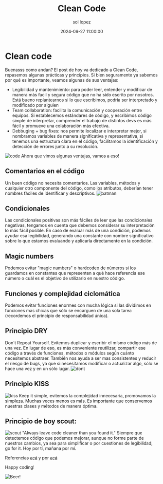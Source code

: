 ﻿---
date: 2024-06-27 11:00:00
layout: post
title: Clean Code
description: Ventajas y prácticas de clean code
language: es
image: "../assets/img/cleancode.webp"
category: CODE
tags:
  - coding
  - clean code
  - humor
author: sol lopez
---
# Clean code

Buenasss como andan? El post de hoy va dedicado a Clean Code, repasemos algunas prácticas y principios. Si bien seguramente ya sabemos por qué es importante, veamos algunas de sus ventajas:

 - Legibilidad y mantenimiento: para poder leer, entender y modificar de manera más facil y segura código que no ha sido escrito por nosotros. Está bueno replantearnos si lo que escribimos, podría ser interpretado y modificado por alguien 
 - Team collaboration: facilita la comunicación y cooperación entre equipos. Si establecemos estándares de código, y escribimos código simple de interpretar, comprender el trabajo de distintos devs es más fácil y promueve una colaboración más efectiva.
 - Debbuging + bug fixes: nos permite localizar e interpretar mejor, si nombramos variables de manera significativa y representativa, si tenemos una estructura clara en el código, facilitamos la identificación y detección de errores junto a su resolución.

![code](https://solopez.github.io/assets/img/memes/buttons.png)
Ahora que vimos algunas ventajas, vamos a eso!
 

## Comentarios en el código
Un buen código no necesita comentarios. Las variables, métodos y cualquier otro componente del código, como los atributos, deberían tener nombres fáciles de identificar y descriptivos.
![batman](https://solopez.github.io/assets/img/memes/batman.jpg)


## Condicionales
Las condicionales positivas son más fáciles de leer que las condicionales negativas, tengamos en cuenta que debemos considerar su interpretación lo más fácil posible. En caso de evaluar más de una condición, podemos ayudar esa legibilidad, generando una constante con nombre significativo sobre lo que estamos evaluando y aplicarla directamente en la condición.

## Magic numbers
Podemos evitar "magic numbers" o hardcodeo de números si los guardamos en constantes que representen a qué hace referencia ese número o cuál es el objetivo de utilizarlo en nuestro código.

## Funciones y complejidad ciclomática
Podemos evitar funciones enormes con mucha lógica si las dividimos en funciones mas chicas que sólo se encarguen de una sola tarea (recordemos el principio de responsabilidad única).

## Principio DRY
Don't Repeat Yourself. Evitemos duplicar y escribir el mísmo código más de una vez. En lugar de eso, es más conveniente reutilizar, compartir ese código a través de funciones, métodos o módulos según cuánto necesitemos abstraer. También nos ayuda a ser mas consistentes y reducir el riesgo de bugs, ya que si necesitamos modificar o actualizar algo, sólo se hace una vez y en un sólo lugar.
![dont](https://miro.medium.com/v2/resize:fit:1024/1*uywKrvOm4CKZTI6v3a9TjA.jpeg)

## Principio KISS
![kiss](https://image.spreadshirtmedia.net/image-server/v1/mp/products/T1459A839PA4459PT28D187302122W10000H4668/views/1,width=1200,height=630,appearanceId=839,backgroundColor=F2F2F2/kiss-keep-it-simple-stupid-sticker.jpg)
Keep it simple, evitemos la complejidad innecesaria, promovamos la simpleza. Muchas veces menos es más. Es importante que conservemos nuestras clases y métodos de manera óptima.

## Principio de boy scout:
![scout](https://miro.medium.com/v2/resize:fit:530/1*k5xb9ckAsX8rVZgvXiI5bQ.jpeg)
"Always leave code cleaner than you found it." Siempre que detectemos código que podemos mejorar, aunque no forme parte de nuestros cambios, ya sea para simplificar o por cuestiones de legibilidad, go for it. Hoy por tí, mañana por mí.



Referencias [acá](https://blog.codacy.com/what-is-clean-code) y por [acá](https://blog.stackademic.com/top-10-clean-code-rules-831fb34caff7)

Happy coding!



![Beer!](https://solopez.github.io/assets/img/beer-code.jpg)